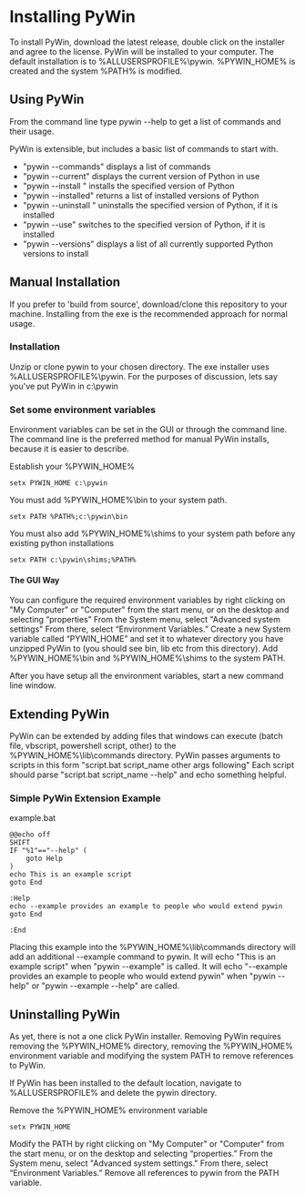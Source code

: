 Installing PyWin
=====================

To install PyWin, download the latest release, double click on the installer and agree to the license.  PyWin will be installed to your computer.  The default installation is to %ALLUSERSPROFILE%\pywin.  %PYWIN_HOME% is created and the system %PATH% is modified.

Using PyWin
-------------

From the command line type pywin --help to get a list of commands and their usage.  

PyWin is extensible, but includes a basic list of commands to start with.

* "pywin --commands" displays a list of commands
* "pywin --current" displays the current version of Python in use
* "pywin --install <version>" installs the specified version of Python
* "pywin --installed" returns a list of installed versions of Python
* "pywin --uninstall <version>" uninstalls the specified version of Python, if it is installed
* "pywin --use" <version> switches to the specified version of Python, if it is installed
* "pywin --versions" displays a list of all currently supported Python versions to install

Manual Installation
--------------------

If you prefer to 'build from source', download/clone this repository to your machine.  Installing from the exe is the recommended approach for normal usage.

### Installation

Unzip or clone pywin to your chosen directory.  The exe installer uses %ALLUSERSPROFILE%\pywin.  For the purposes of discussion, lets say you've put PyWin in c:\pywin

### Set some environment variables

Environment variables can be set in the GUI or through the command line.  The command line is the preferred method for manual PyWin installs, because it is easier to describe.

Establish your %PYWIN_HOME% 
    
	setx PYWIN_HOME c:\pywin

You must add %PYWIN_HOME%\bin to your system path.

    setx PATH %PATH%;c:\pywin\bin

You must also add %PYWIN_HOME%\shims to your system path before any existing python installations

    setx PATH c:\pywin\shims;%PATH%
	
#### The GUI Way

You can configure the required environment variables by right clicking on "My Computer" or "Computer" from the start menu, or on the desktop and selecting “properties”  From the System menu, select "Advanced system settings"  From there, select “Environment Variables.”  Create a new System variable called “PYWIN_HOME” and set it to whatever directory you have unzipped PyWin to (you should see bin, lib etc from this directory).  Add %PYWIN_HOME%\bin and %PYWIN_HOME%\shims to the system PATH.
	
After you have setup all the environment variables, start a new command line window.

Extending PyWin
---------------------

PyWin can be extended by adding files that windows can execute (batch file, vbscript, powershell script, other) to the %PYWIN_HOME%\lib\commands directory.  PyWin passes arguments to scripts in this form "script.bat script_name other args following"  Each script should parse "script.bat script_name --help" and echo something helpful.

### Simple PyWin Extension Example

example.bat
```batch
@@echo off
SHIFT
IF "%1"=="--help" (
	goto Help
)
echo This is an example script
goto End

:Help
echo --example provides an example to people who would extend pywin
goto End

:End
```
	
Placing this example into the %PYWIN_HOME%\lib\commands directory will add an additional --example command to pywin.  It will echo "This is an example script" when "pywin --example" is called.  It will echo "--example provides an example to people who would extend pywin" when "pywin --help" or "pywin --example --help" are called.

Uninstalling PyWin 
--------------------

As yet, there is not a one click PyWin installer.  Removing PyWin requires removing the %PYWIN_HOME% directory, removing the %PYWIN_HOME% environment variable and modifying the system PATH to remove references to PyWin.

If PyWin has been installed to the default location, navigate to %ALLUSERSPROFILE% and delete the pywin directory.  

Remove the %PYWIN_HOME% environment variable

    setx PYWIN_HOME
	
Modify the PATH by right clicking on "My Computer" or "Computer" from the start menu, or on the desktop and selecting “properties.”  From the System menu, select "Advanced system settings."  From there, select “Environment Variables.”  Remove all references to pywin from the PATH variable.



